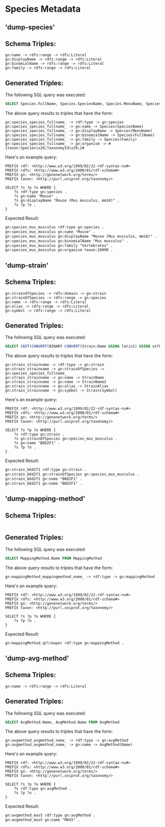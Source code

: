 # Species Metadata
## 'dump-species'

## Schema Triples:

```text
gn:name -> rdfs:range -> rdfs:Literal
gn:displayName -> rdfs:range -> rdfs:Literal
gn:binomialName -> rdfs:range -> rdfs:Literal
gn:family -> rdfs:range -> rdfs:Literal
```
## Generated Triples:

The following SQL query was executed:

```sql
SELECT Species.FullName, Species.SpeciesName, Species.MenuName, Species.FullName, Species.Family, Species.TaxonomyId FROM Species
```

The above query results to triples that have the form:

```text
gn:species_species_fullname_ -> rdf:type -> gn:species 
gn:species_species_fullname_ -> gn:name -> Species(SpeciesName) 
gn:species_species_fullname_ -> gn:displayName -> Species(MenuName) 
gn:species_species_fullname_ -> gn:binomialName -> Species(FullName) 
gn:species_species_fullname_ -> gn:family -> Species(Family) 
gn:species_species_fullname_ -> gn:organism -> #{taxon:Species\x28;TaxonomyId\x29;}# 
```
Here's an example query:

```sparql
PREFIX rdf: <http://www.w3.org/1999/02/22-rdf-syntax-ns#> 
PREFIX rdfs: <http://www.w3.org/2000/01/rdf-schema#> 
PREFIX gn: <http://genenetwork.org/terms/> 
PREFIX taxon: <http://purl.uniprot.org/taxonomy/> 

SELECT ?s ?p ?o WHERE { 
    ?s rdf:type gn:species .
    ?s gn:name "Mouse" .
    ?s gn:displayName "Mouse (Mus musculus, mm10)" .
    ?s ?p ?o .
}
```

Expected Result:

```rdf
gn:species_mus_musculus rdf:type gn:species .
gn:species_mus_musculus gn:name "Mouse" .
gn:species_mus_musculus gn:displayName "Mouse (Mus musculus, mm10)" .
gn:species_mus_musculus gn:binomialName "Mus musculus" .
gn:species_mus_musculus gn:family "Vertebrates" .
gn:species_mus_musculus gn:organism taxon:10090 .
```


## 'dump-strain'

## Schema Triples:

```text
gn:strainOfSpecies -> rdfs:domain -> gn:strain
gn:strainOfSpecies -> rdfs:range -> gn:species
gn:name -> rdfs:range -> rdfs:Literal
gn:alias -> rdfs:range -> rdfs:Literal
gn:symbol -> rdfs:range -> rdfs:Literal
```
## Generated Triples:

The following SQL query was executed:

```sql
SELECT CAST(CONVERT(BINARY CONVERT(Strain.Name USING latin1) USING utf8) AS VARCHAR(15000)) AS StrainName, Species.FullName, Strain.Name, Strain.Name2, Strain.Alias, Strain.Symbol FROM Strain LEFT JOIN Species ON Strain.SpeciesId = Species.SpeciesId
```

The above query results to triples that have the form:

```text
gn:strain_strainname -> rdf:type -> gn:strain 
gn:strain_strainname -> gn:strainOfSpecies -> gn:species_species_fullname_ 
gn:strain_strainname -> gn:name -> StrainName 
gn:strain_strainname -> gn:name -> StrainName2 
gn:strain_strainname -> gn:alias -> StrainAlias 
gn:strain_strainname -> gn:symbol -> Strain(Symbol) 
```
Here's an example query:

```sparql
PREFIX rdf: <http://www.w3.org/1999/02/22-rdf-syntax-ns#> 
PREFIX rdfs: <http://www.w3.org/2000/01/rdf-schema#> 
PREFIX gn: <http://genenetwork.org/terms/> 
PREFIX taxon: <http://purl.uniprot.org/taxonomy/> 

SELECT ?s ?p ?o WHERE { 
    ?s rdf:type gn:strain .
    ?s gn:strainOfSpecies gn:species_mus_musculus .
    ?s gn:name "B6D2F1" .
    ?s ?p ?o .
}
```

Expected Result:

```rdf
gn:strain_b6d2f1 rdf:type gn:strain .
gn:strain_b6d2f1 gn:strainOfSpecies gn:species_mus_musculus .
gn:strain_b6d2f1 gn:name "B6D2F1" .
gn:strain_b6d2f1 gn:name "B6D2F1" .
```


## 'dump-mapping-method'

## Schema Triples:

```text
```
## Generated Triples:

The following SQL query was executed:

```sql
SELECT MappingMethod.Name FROM MappingMethod
```

The above query results to triples that have the form:

```text
gn:mappingMethod_mappingmethod_name_ -> rdf:type -> gn:mappingMethod 
```
Here's an example query:

```sparql
PREFIX rdf: <http://www.w3.org/1999/02/22-rdf-syntax-ns#> 
PREFIX rdfs: <http://www.w3.org/2000/01/rdf-schema#> 
PREFIX gn: <http://genenetwork.org/terms/> 
PREFIX taxon: <http://purl.uniprot.org/taxonomy/> 

SELECT ?s ?p ?o WHERE { 
    ?s ?p ?o .
}
```

Expected Result:

```rdf
gn:mappingMethod_qtlreaper rdf:type gn:mappingMethod .
```


## 'dump-avg-method'

## Schema Triples:

```text
gn:name -> rdfs:range -> rdfs:Literal
```
## Generated Triples:

The following SQL query was executed:

```sql
SELECT AvgMethod.Name, AvgMethod.Name FROM AvgMethod
```

The above query results to triples that have the form:

```text
gn:avgmethod_avgmethod_name_ -> rdf:type -> gn:avgMethod 
gn:avgmethod_avgmethod_name_ -> gn:name -> AvgMethod(Name) 
```
Here's an example query:

```sparql
PREFIX rdf: <http://www.w3.org/1999/02/22-rdf-syntax-ns#> 
PREFIX rdfs: <http://www.w3.org/2000/01/rdf-schema#> 
PREFIX gn: <http://genenetwork.org/terms/> 
PREFIX taxon: <http://purl.uniprot.org/taxonomy/> 

SELECT ?s ?p ?o WHERE { 
    ?s rdf:type gn:avgMethod .
    ?s ?p ?o .
}
```

Expected Result:

```rdf
gn:avgmethod_mas5 rdf:type gn:avgMethod .
gn:avgmethod_mas5 gn:name "MAS5" .
```

